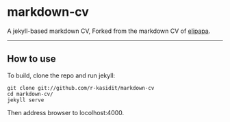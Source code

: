 # markdown-cv 

A jekyll-based markdown CV, Forked from the  markdown CV of [elipapa](https://github.com/elipapa/markdown-cv).


***

## How to use

To build, clone the repo and run jekyll:

```
git clone git://github.com/r-kasidit/markdown-cv
cd markdown-cv/
jekyll serve
```

Then address browser to locolhost:4000.


